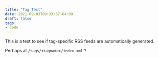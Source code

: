 ```yaml
---
title: "Tag Test"
date: 2021-09-03T09:33:37-04:00
draft: false
tags:
- code
---
```


This is a test to see if tag-specific RSS feeds are automatically generated.

Perhaps at `/tags/<tagname>/index.xml` ?
